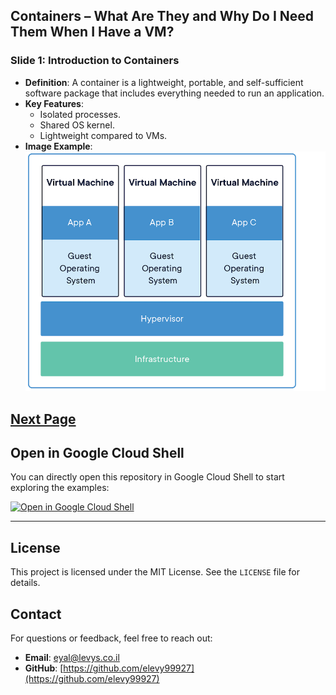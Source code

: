 ## Containers – What Are They and Why Do I Need Them When I Have a VM?

### Slide 1: Introduction to Containers
- **Definition**: A container is a lightweight, portable, and self-sufficient software package that includes everything needed to run an application.
- **Key Features**:
  - Isolated processes.
  - Shared OS kernel.
  - Lightweight compared to VMs.
- **Image Example**:
  ![Containers Overview](./images/container-overview.png)


<A Href="./Docker-02.md">Next Page</a>
---
  ## Open in Google Cloud Shell

You can directly open this repository in Google Cloud Shell to start exploring the examples:

[![Open in Google Cloud Shell](https://camo.githubusercontent.com/198b1d237c4023111c3f163552130daf552a0a684ea7a8ed1adc98c9b7f59659/68747470733a2f2f677374617469632e636f6d2f636c6f75647373682f696d616765732f6f70656e2d62746e2e737667)](https://shell.cloud.google.com/cloudshell/editor?cloudshell_git_repo=https://github.com/elevy99927/k8s)

---

## License

This project is licensed under the MIT License. See the `LICENSE` file for details.

## Contact

For questions or feedback, feel free to reach out:

- **Email**: eyal@levys.co.il
- **GitHub**: [https://github.com/elevy99927](https://github.com/elevy99927)
